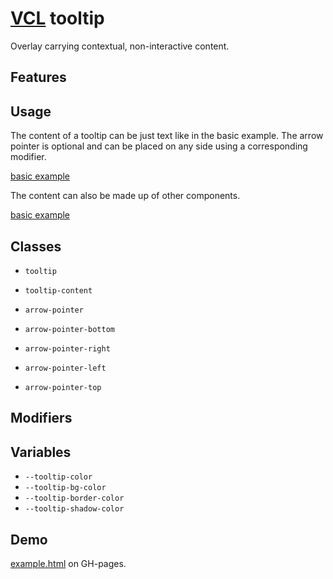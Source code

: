 # [VCL](https://github.com/vcl/doc) tooltip

Overlay carrying contextual, non-interactive content.

## Features

## Usage

The content of a tooltip can be just text like in the basic example.
The arrow pointer is optional and can be placed on any side using
a corresponding modifier.

[basic example](/demo/example-basic.html)

The content can also be made up of other components.

[basic example](/demo/example-rich.html)

## Classes

- `tooltip`
- `tooltip-content`

- `arrow-pointer`
- `arrow-pointer-bottom`
- `arrow-pointer-right`
- `arrow-pointer-left`
- `arrow-pointer-top`

## Modifiers

## Variables

- `--tooltip-color`
- `--tooltip-bg-color`
- `--tooltip-border-color`
- `--tooltip-shadow-color`

## Demo

[example.html](/demo/example.html) on GH-pages.

